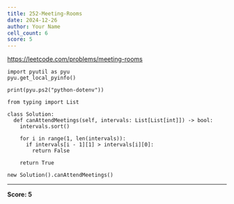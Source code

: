 ```yaml
---
title: 252-Meeting-Rooms
date: 2024-12-26
author: Your Name
cell_count: 6
score: 5
---
```


https://leetcode.com/problems/meeting-rooms


```
import pyutil as pyu
pyu.get_local_pyinfo()
```


```
print(pyu.ps2("python-dotenv"))
```


```
from typing import List
```


```
class Solution:
  def canAttendMeetings(self, intervals: List[List[int]]) -> bool:
    intervals.sort()

    for i in range(1, len(intervals)):
      if intervals[i - 1][1] > intervals[i][0]:
        return False

    return True
```


```
new Solution().canAttendMeetings()
```


---
**Score: 5**